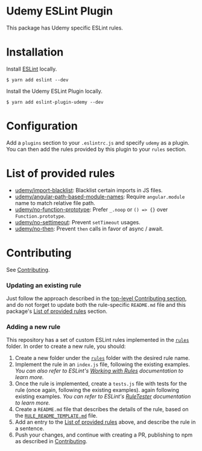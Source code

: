 Udemy ESLint Plugin
===================

This package has Udemy specific ESLint rules.

# Installation

Install [ESLint](https://www.github.com/eslint/eslint) locally.

    $ yarn add eslint --dev

Install the Udemy ESLint Plugin locally.

    $ yarn add eslint-plugin-udemy --dev

# Configuration

Add a `plugins` section to your `.eslintrc.js` and specify `udemy` as a plugin.
You can then add the rules provided by this plugin to your `rules` section.

# List of provided rules

* [udemy/import-blacklist](rules/import-blacklist): Blacklist certain imports in JS files.
* [udemy/angular-path-based-module-names](rules/angular-path-based-module-names): Require `angular.module` name to match relative file path.
* [udemy/no-function-prototype](rules/no-function-prototype): Prefer `_.noop` or `() => {}` over `Function.prototype`.
* [udemy/no-settimeout](rules/no-settimeout): Prevent `setTimeout` usages.
* [udemy/no-then](rules/no-then): Prevent `then` calls in favor of async / await.

# Contributing

See [Contributing](/README.md#contributing).

### Updating an existing rule

Just follow the approach described in the [top-level Contributing section](/#contributing), and do not forget to update
both the rule-specific `README.md` file and this package's 
[List of provided rules](#list-of-provided-rules) section.


### Adding a new rule

This repository has a set of custom ESLint rules implemented in the [`rules`](packages/eslint-plugin-udemy/rules)
folder. In order to create a new rule, you should:

1. Create a new folder under the [`rules`](packages/eslint-plugin-udemy/rules) folder with the desired rule name.
1. Implement the rule in an `index.js` file, following the existing examples. *You can also refer to ESLint's 
[Working with Rules](https://eslint.org/docs/developer-guide/working-with-rules) documentation to learn
more.*
1. Once the rule is implemented, create a `tests.js` file with tests for the rule (once again, following the existing 
examples).
again following existing examples. *You can refer to ESLint's 
[RuleTester](https://eslint.org/docs/developer-guide/nodejs-api#ruletester) documentation to learn more.*
1. Create a `README.md` file that describes the details of the rule, based on the
[`RULE_README_TEMPLATE.md`](packages/eslint-plugin-udemy/RULE_README_TEMPLATE.md) file.
1. Add an entry to the [List of provided rules](#list-of-provided-rules) above, and describe the rule in a sentence.
1. Push your changes, and continue with creating a PR, publishing to npm as described in
[Contributing](/README.md#contributing). 
